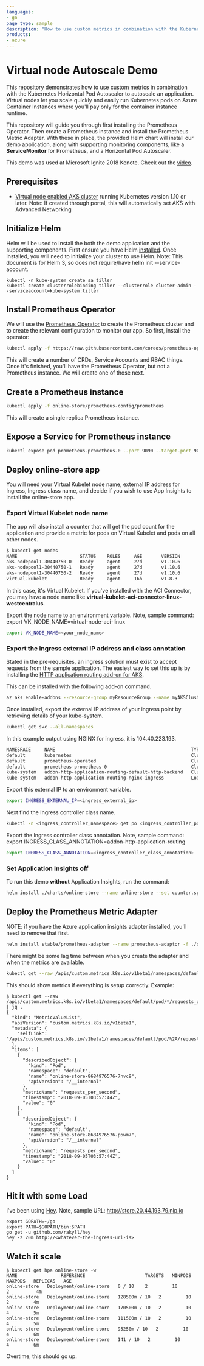 ```yaml
---
languages:
- go
page_type: sample
description: "How to use custom metrics in combination with the Kubernetes Horizontal Pod Autoscaler to autoscale an application."
products:
- azure
---
```


# Virtual node Autoscale Demo

This repository demonstrates how to use custom metrics in combination with the Kubernetes Horizontal Pod Autoscaler to autoscale an application. Virtual nodes let you scale quickly and easily run Kubernetes pods on Azure Container Instances where you'll pay only for the container instance runtime. 

This repository will guide you through first installing the Prometheus Operator. Then create a Prometheus instance and install the Prometheus Metric Adapter. With these in place, the provided Helm chart will install our demo application, along with supporting monitoring components, like a **ServiceMonitor** for Prometheus, and a Horizontal Pod Autoscaler. 

This demo was used at Microsoft Ignite 2018 Kenote. Check out the [video](https://mediastream.microsoft.com/events/2018/1809/Ignite/player/tracks/track2.html?start=17300).

## Prerequisites
* [Virtual node enabled AKS cluster](https://docs.microsoft.com/azure/aks/virtual-kubelet) running Kubernetes version 1.10 or later. Note: If created through portal, this will automatically set AKS with Advanced Networking

## Initialize Helm

Helm will be used to install the both the demo application and the supporting components. First ensure you have Helm [installed](https://docs.helm.sh/using_helm/#installing-helm). Once installed, you will need to initialize your cluster to use Helm. Note: This document is for Helm 3, so does not require/have helm init --service-account.

```
kubectl -n kube-system create sa tiller
kubectl create clusterrolebinding tiller --clusterrole cluster-admin --serviceaccount=kube-system:tiller
```

## Install Prometheus Operator

We will use the [Prometheus Operator](https://coreos.com/operators/prometheus/docs/latest/user-guides/getting-started.html) to create the Prometheus cluster and to create the relevant configuration to monitor our app. So first, install the operator:

```bash
kubectl apply -f https://raw.githubusercontent.com/coreos/prometheus-operator/master/bundle.yaml
```

This will create a number of CRDs, Service Accounts and RBAC things. Once it's finished, you'll have the Prometheus Operator, but not a Prometheus instance. We will create one of those next. 

## Create a Prometheus instance

```bash
kubectl apply -f online-store/prometheus-config/prometheus
```

This will create a single replica Prometheus instance.

## Expose a Service for Prometheus instance

```bash
kubectl expose pod prometheus-prometheus-0 --port 9090 --target-port 9090
```

## Deploy online-store app

You will need your Virtual Kubelet node name, external IP address for Ingress, Ingress class name, and decide if you wish to use App Insights to install the online-store app. 

### Export Virtual Kubelet node name
The app will also install a counter that will get the pod count for the application and provide a metric for pods on Virtual Kubelet and pods on all other nodes.

```bash
$ kubectl get nodes
NAME                       STATUS    ROLES     AGE       VERSION
aks-nodepool1-30440750-0   Ready     agent     27d       v1.10.6
aks-nodepool1-30440750-1   Ready     agent     27d       v1.10.6
aks-nodepool1-30440750-2   Ready     agent     27d       v1.10.6
virtual-kubelet            Ready     agent     16h       v1.8.3
```

In this case, it's Virtual Kubelet. If you've installed with the ACI Connector, you may have a node name like **virtual-kubelet-aci-connector-linux-westcentralus**.

Export the node name to an environment variable. Note, sample command: export VK_NODE_NAME=virtual-node-aci-linux

```bash
export VK_NODE_NAME=<your_node_name>
```

### Export the ingress external IP address and class annotation
Stated in the pre-requisites, an ingress solution must exist to accept requests from the sample application. The easiest way to set this up is by installing the [HTTP application routing add-on for AKS](https://docs.microsoft.com/azure/aks/http-application-routing).

This can be installed with the following add-on command.
```bash
az aks enable-addons --resource-group myResourceGroup --name myAKSCluster --addons http_application_routing
```

Once installed, export the external IP address of your ingress point by retrieving details of your kube-system.

```bash
kubectl get svc --all-namespaces
```

In this example output using NGINX for ingress, it is 104.40.223.193.

```bash
NAMESPACE     NAME                                                  TYPE           CLUSTER-IP     EXTERNAL-IP      PORT(S)                      AGE
default       kubernetes                                            ClusterIP      10.0.0.1       <none>      443/TCP                      4h
default       prometheus-operated                                   ClusterIP      None           <none>      9090/TCP                     21m
default       prometheus-prometheus-0                               ClusterIP      10.0.188.67    <none>      9090/TCP                     21m
kube-system   addon-http-application-routing-default-http-backend   ClusterIP      10.0.253.241   <none>      80/TCP                       4h
kube-system   addon-http-application-routing-nginx-ingress          LoadBalancer   10.0.91.10     104.40.223.193   80:31237/TCP,443:30963/TCP   4h
```

Export this external IP to an environment variable.

```bash
export INGRESS_EXTERNAL_IP=<ingress_external_ip>
```

Next find the Ingress controller class name.

```bash
kubectl -n <ingress_controller_namespace> get po <ingress_controller_pod_name> -o yaml | grep ingress-class | sed -e 's/.*=//'
```

Export the Ingress controller class annotation. Note, sample command: export INGRESS_CLASS_ANNOTATION=addon-http-application-routing

```bash
export INGRESS_CLASS_ANNOTATION=<ingress_controller_class_annotation>
```

### Set Application Insights off

To run this demo **without** Application Insights, run the command:

```bash
helm install ./charts/online-store --name online-store --set counter.specialNodeName=$VK_NODE_NAME,app.ingress.host=store.$INGRESS_EXTERNAL_IP.nip.io,appInsight.enabled=false,app.ingress.annotations."kubernetes\.io/ingress\.class"=$INGRESS_CLASS_ANNOTATION
```

## Deploy the Prometheus Metric Adapter

NOTE: if you have the Azure application insights adapter installed, you'll need to remove that first.

```bash
helm install stable/prometheus-adapter --name prometheus-adaptor -f ./online-store/prometheus-config/prometheus-adapter/values.yaml
```

There might be some lag time between when you create the adapter and when the metrics are available.

```bash
kubectl get --raw /apis/custom.metrics.k8s.io/v1beta1/namespaces/default/pod/*/requests_per_second | jq .
```

This should show metrics if everything is setup correctly. Example:

```console
$ kubectl get --raw /apis/custom.metrics.k8s.io/v1beta1/namespaces/default/pod/*/requests_per_second | jq .
{
  "kind": "MetricValueList",
  "apiVersion": "custom.metrics.k8s.io/v1beta1",
  "metadata": {
    "selfLink": "/apis/custom.metrics.k8s.io/v1beta1/namespaces/default/pod/%2A/requests_per_second"
  },
  "items": [
    {
      "describedObject": {
        "kind": "Pod",
        "namespace": "default",
        "name": "online-store-8684976576-7hvc9",
        "apiVersion": "/__internal"
      },
      "metricName": "requests_per_second",
      "timestamp": "2018-09-05T03:57:44Z",
      "value": "0"
    },
    {
      "describedObject": {
        "kind": "Pod",
        "namespace": "default",
        "name": "online-store-8684976576-p6wm7",
        "apiVersion": "/__internal"
      },
      "metricName": "requests_per_second",
      "timestamp": "2018-09-05T03:57:44Z",
      "value": "0"
    }
  ]
}
```


## Hit it with some Load

I've been using [Hey](https://github.com/rakyll/hey). Note, sample URL: http://store.20.44.193.79.nip.io

```
export GOPATH=~/go
export PATH=$GOPATH/bin:$PATH
go get -u github.com/rakyll/hey
hey -z 20m http://<whatever-the-ingress-url-is>
```

## Watch it scale

```
$ kubectl get hpa online-store -w
NAME                REFERENCE                      TARGETS   MINPODS   MAXPODS   REPLICAS   AGE
online-store   Deployment/online-store   0 / 10    2         10        2          4m
online-store   Deployment/online-store   128500m / 10   2         10        2         4m
online-store   Deployment/online-store   170500m / 10   2         10        4         5m
online-store   Deployment/online-store   111500m / 10   2         10        4         5m
online-store   Deployment/online-store   95250m / 10   2         10        4         6m
online-store   Deployment/online-store   141 / 10   2         10        4         6m
```

Overtime, this should go up.
